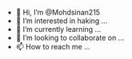 - 👋 Hi, I’m @Mohdsinan215
- 👀 I’m interested in haking ...
- 🌱 I’m currently learning ...
- 💞️ I’m looking to collaborate on ...
- 📫 How to reach me ...

<!---
Mohdsinan215/Mohdsinan215 is a ✨ special ✨ repository because its `README.md` (this file) appears on your GitHub profile.
You can click the Preview link to take a look at your changes.
--->
